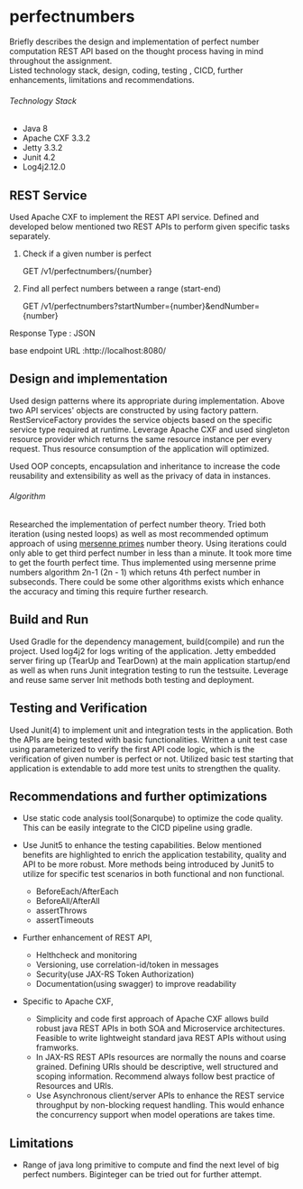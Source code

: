 # perfectnumbers

Briefly describes the design and implementation of perfect number computation REST API based on the thought process having in mind throughout the assignment.  
Listed technology stack, design, coding, testing , CICD, further enhancements, limitations and recommendations.  

###### Technology Stack
- Java 8
- Apache CXF 3.3.2
- Jetty  3.3.2
- Junit 4.2
- Log4j2.12.0


## REST Service 

Used Apache CXF to implement the REST API service. Defined and developed below mentioned two REST APIs to perform given specific tasks separately.

1. Check if a given number is perfect

    GET /v1/perfectnumbers/{number}

2. Find all perfect numbers between a range (start-end)

    GET /v1/perfectnumbers?startNumber={number}&endNumber={number}

Response Type : JSON

base endpoint URL :http://localhost:8080/

## Design and implementation

Used design patterns where its appropriate during implementation. Above two API services' objects are constructed by using factory pattern. RestServiceFactory provides the service objects based on the specific service type required at runtime.
Leverage Apache CXF and used singleton resource provider which returns the same resource instance per every request. Thus resource consumption of the application will optimized.  

Used OOP concepts, encapsulation and inheritance to increase the code reusability and extensibility as well as the privacy of data in instances.   

###### Algorithm
Researched the implementation of perfect number theory. Tried both iteration (using nested loops) as well as most recommended optimum approach of using [mersenne primes](https://en.wikipedia.org/wiki/Mersenne_prime) number theory. Using iterations could only able to get third perfect number in less than a minute. It took more time to get the fourth perfect time. Thus implemented using mersenne prime numbers algorithm 2n-1 (2n - 1) which retuns 4th perfect number in subseconds. There could be some other algorithms exists which enhance the accuracy and timing this require further research.    

## Build and Run

Used Gradle for the dependency management, build(compile) and run the project. Used log4j2 for logs writing of the application.  Jetty embedded server firing up (TearUp and TearDown)  at the main application startup/end as well as when runs Junit integration testing to run the testsuite. Leverage and reuse same server Init methods both testing and deployment.



## Testing and Verification

Used Junit(4) to implement unit and integration tests in the application. Both the APIs are being tested with basic functionalities.  Written a unit test case using parameterized to verify the first API code logic, which is the verification of given number is perfect or not. Utilized basic test starting that application is extendable to add more test units to strengthen the quality.

## Recommendations and further optimizations

- Use static code analysis tool(Sonarqube) to optimize the code quality. This can be easily integrate to the CICD pipeline using gradle. 

- Use Junit5 to enhance the testing capabilities. Below mentioned benefits are highlighted to enrich the application testability, quality and API to be more robust. 
More methods being introduced by Junit5 to utilize for specific test scenarios in both functional and non functional. 
  - BeforeEach/AfterEach
  - BeforeAll/AfterAll
  - assertThrows
  - assertTimeouts

-  Further enhancement of REST API, 
   - Helthcheck and monitoring
   - Versioning, use correlation-id/token in messages
   - Security(use JAX-RS Token Authorization)
   - Documentation(using swagger) to improve readability
-  Specific to Apache CXF,
   - Simplicity and code first approach of Apache CXF allows build robust java REST APIs in both SOA and Microservice architectures. Feasible to write lightweight standard java REST APIs without using framworks.
   - In JAX-RS REST APIs resources are normally the nouns and coarse grained. Defining URIs should be descriptive, well structured and scoping information. Recommend always follow best practice of Resources and URIs.
   - Use Asynchronous client/server APIs to enhance the REST service throughput by non-blocking request handling. This would enhance the concurrency support when model operations are takes time.

## Limitations
- Range of java long primitive to compute and find the next level of big perfect numbers. Biginteger can be tried out for further attempt. 
